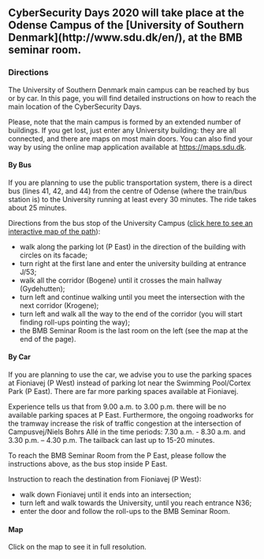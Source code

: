 <div class="row">
<div class="col-xs-8 col-xs-offset-2">
<h2 markdown="1">CyberSecurity Days 2020 will take place at the Odense Campus of the [University of Southern Denmark](http://www.sdu.dk/en/), at the BMB seminar room.</h2>
</div>
</div>

### Directions

The University of Southern Denmark main campus can be reached by bus or by car.
In this page, you will find detailed instructions on how to reach the main location of the CyberSecurity Days.

Please, note that the main campus is formed by an extended number of buildings. If you get lost, just enter any University building: they are all connected, and there are maps on most main doors. You can also find your way by using the online map application available at <a target="_blank" href="https://maps.sdu.dk">https://maps.sdu.dk</a>.

#### By Bus

If you are planning to use the public transportation system, there is a direct bus (lines 41, 42, and 44) from the centre of Odense (where the train/bus station is) to the University running at least every 30 minutes. The ride takes about 25 minutes.

Directions from the bus stop of the University Campus (<a target="_blank" href="https://clients.mapsindoors.com/sdu/573f26e4bc1f571b08094312/route/destination/563cb88d423b7d0540c99fc1">click here to see an interactive map of the path</a>):

- walk along the parking lot (P East) in the direction of the building with circles on its facade;  
- turn right at the first lane and enter the university building at entrance J/53; 
- walk all the corridor (Bogene) until it crosses the main hallway (Gydehutten);
- turn left and continue walking until you meet the intersection with the next corridor (Krogene);
- turn left and walk all the way to the end of the corridor (you will start finding roll-ups pointing the way);
- the BMB Seminar Room is the last room on the left (see the map at the end of the page).

#### By Car

If you are planning to use the car, we advise you to use the parking spaces at Fioniavej (P West) instead of parking lot near the Swimming Pool/Cortex Park (P East). There are far more parking spaces available at Fioniavej.

Experience tells us that from 9.00 a.m. to 3.00 p.m. there will be no available parking spaces at P East. Furthermore, the ongoing roadworks for the tramway increase the risk of traffic congestion at the intersection of Campusvej/Niels Bohrs Allé in the time periods: 7.30 a.m. - 8.30 a.m. and 3.30 p.m. – 4.30 p.m. The tailback can last up to 15-20 minutes.

To reach the BMB Seminar Room from the P East, please follow the instructions above, as the bus stop inside P East.

Instruction to reach the destination from Fioniavej (P West):

- walk down Fioniavej until it ends into an intersection;
- turn left and walk towards the University, until you reach entrance N36;
- enter the door and follow the roll-ups to the BMB Seminar Room. 

#### Map

<p>
<div class="center-block">
  <a href="/map_full" target="_blank"><img src="/assets/images/map.png" alt=""></a>
  <div class="text-center">Click on the map to see it in full resolution.</div>
</div>
</p> 